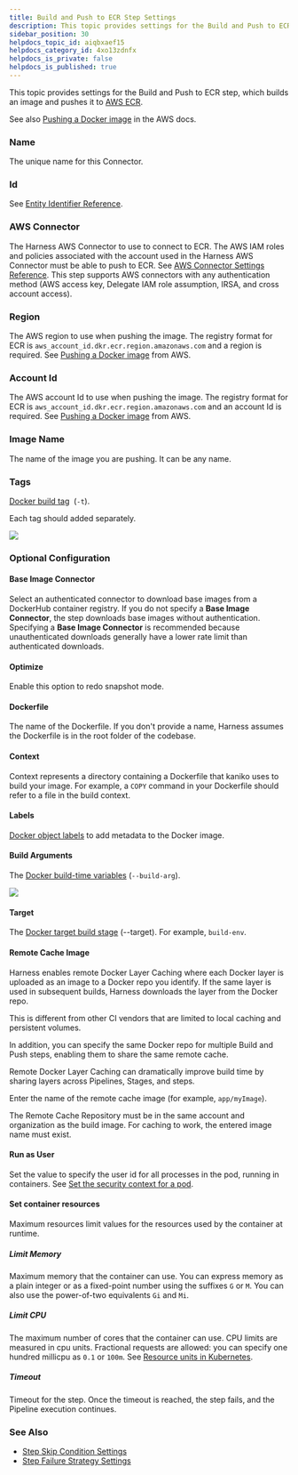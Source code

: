 ```yaml
---
title: Build and Push to ECR Step Settings
description: This topic provides settings for the Build and Push to ECR step, which builds an image and pushes it to AWS ECR. See also Pushing a Docker image in the AWS docs. Name. The unique name for this Connec…
sidebar_position: 30
helpdocs_topic_id: aiqbxaef15
helpdocs_category_id: 4xo13zdnfx
helpdocs_is_private: false
helpdocs_is_published: true
---
```


This topic provides settings for the Build and Push to ECR step, which builds an image and pushes it to [AWS ECR](https://docs.aws.amazon.com/AmazonECR/latest/userguide/what-is-ecr.html).

See also [Pushing a Docker image](https://docs.aws.amazon.com/AmazonECR/latest/userguide/docker-push-ecr-image.html) in the AWS docs.

### Name

The unique name for this Connector.

### Id

See [Entity Identifier Reference](../../platform/20_References/entity-identifier-reference.md).

### AWS Connector

The Harness AWS Connector to use to connect to ECR. The AWS IAM roles and policies associated with the account used in the Harness AWS Connector must be able to push to ECR. See [AWS Connector Settings Reference](../../platform/7_Connectors/ref-cloud-providers/aws-connector-settings-reference.md). This step supports AWS connectors with any authentication method (AWS access key, Delegate IAM role assumption, IRSA, and cross account access).

### Region

The AWS region to use when pushing the image. The registry format for ECR is `aws_account_id.dkr.ecr.region.amazonaws.com` and a region is required. See [Pushing a Docker image](https://docs.aws.amazon.com/AmazonECR/latest/userguide/docker-push-ecr-image.html) from AWS.

### Account Id

The AWS account Id to use when pushing the image. The registry format for ECR is `aws_account_id.dkr.ecr.region.amazonaws.com` and an account Id is required. See [Pushing a Docker image](https://docs.aws.amazon.com/AmazonECR/latest/userguide/docker-push-ecr-image.html) from AWS.

### Image Name

The name of the image you are pushing. It can be any name.

### Tags

 [Docker build tag](https://docs.docker.com/engine/reference/commandline/build/#tag-an-image--t)   (`-t`).

Each tag should added separately.

![](./static/build-and-push-to-ecr-step-settings-24.png)

### Optional Configuration

#### Base Image Connector

Select an authenticated connector to download base images from a DockerHub container registry. If you do not specify a **Base Image Connector**, the step downloads base images without authentication. Specifying a **Base Image Connector** is recommended because unauthenticated downloads generally have a lower rate limit than authenticated downloads.

#### Optimize

Enable this option to redo snapshot mode.

#### Dockerfile

The name of the Dockerfile. If you don't provide a name, Harness assumes the Dockerfile is in the root folder of the codebase.

#### Context

Context represents a directory containing a Dockerfile that kaniko uses to build your image. For example, a `COPY` command in your Dockerfile should refer to a file in the build context.

#### Labels

 [Docker object labels](https://docs.docker.com/config/labels-custom-metadata/) to add metadata to the Docker image.

#### Build Arguments

The [Docker build-time variables](https://docs.docker.com/engine/reference/commandline/build/#set-build-time-variables---build-arg) (`--build-arg`).

![](./static/build-and-push-to-ecr-step-settings-25.png)

#### Target

The [Docker target build stage](https://docs.docker.com/engine/reference/commandline/build/#specifying-target-build-stage---target) (--target). For example, `build-env`.

#### Remote Cache Image

Harness enables remote Docker Layer Caching where each Docker layer is uploaded as an image to a Docker repo you identify. If the same layer is used in subsequent builds, Harness downloads the layer from the Docker repo.

This is different from other CI vendors that are limited to local caching and persistent volumes.

In addition, you can specify the same Docker repo for multiple Build and Push steps, enabling them to share the same remote cache.

Remote Docker Layer Caching can dramatically improve build time by sharing layers across Pipelines, Stages, and steps.

Enter the name of the remote cache image (for example, `app/myImage`).

The Remote Cache Repository must be in the same account and organization as the build image. For caching to work, the entered image name must exist.

#### Run as User

Set the value to specify the user id for all processes in the pod, running in containers. See [Set the security context for a pod](https://kubernetes.io/docs/tasks/configure-pod-container/security-context/#set-the-security-context-for-a-pod).

#### Set container resources

Maximum resources limit values for the resources used by the container at runtime.

##### Limit Memory

Maximum memory that the container can use. You can express memory as a plain integer or as a fixed-point number using the suffixes `G` or `M`. You can also use the power-of-two equivalents `Gi` and `Mi`.

##### Limit CPU

The maximum number of cores that the container can use. CPU limits are measured in cpu units. Fractional requests are allowed: you can specify one hundred millicpu as `0.1` or `100m`. See [Resource units in Kubernetes](https://kubernetes.io/docs/concepts/configuration/manage-resources-containers/#resource-units-in-kubernetes).

##### Timeout

Timeout for the step. Once the timeout is reached, the step fails, and the Pipeline execution continues.

### See Also

* [Step Skip Condition Settings](../../platform/8_Pipelines/w_pipeline-steps-reference/step-skip-condition-settings.md)
* [Step Failure Strategy Settings](../../platform/8_Pipelines/w_pipeline-steps-reference/step-failure-strategy-settings.md)

